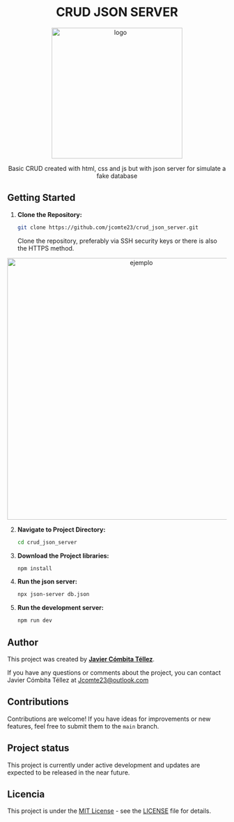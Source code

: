 <h1 align="center">CRUD JSON SERVER</h1>

<p align="center"><img src="https://th.bing.com/th/id/OIG2.kmvT3m8.z7P.B0F_dw0p?w=1024&h=1024&rs=1&pid=ImgDetMain" width="300" alt="logo"></p>

<p align="center">Basic CRUD created with html, css and js but with json server for simulate a fake database</p>

## Getting Started

1. **Clone the Repository:**
   ```bash
   git clone https://github.com/jcomte23/crud_json_server.git
   ```
   Clone the repository, preferably via SSH security keys or there is also the HTTPS method.

<p align="center"><img src="https://happygitwithr.com/img/github-https-or-ssh-url-annotated.png" width="600" alt="ejemplo"></p>

2. **Navigate to Project Directory:**

   ```bash
   cd crud_json_server
   ```

3. **Download the Project libraries:**

   ```bash
   npm install
   ```

4. **Run the json server:**
   ```bash
   npx json-server db.json
   ```

5. **Run the development server:**
   ```bash
   npm run dev
   ```

## Author

This project was created by **[Javier Cómbita Téllez](https://javiercombita.com/)**.

If you have any questions or comments about the project, you can contact Javier Cómbita Téllez at <a href="mailto:jcomte23@outlook.com" target="_blank">Jcomte23@outlook.com</a>

## Contributions

Contributions are welcome! If you have ideas for improvements or new features, feel free to submit them to the ```main``` branch.

## Project status

This project is currently under active development and updates are expected to be released in the near future.

## Licencia

This project is under the [MIT License](LICENSE) - see the [LICENSE](LICENSE) file for details.
